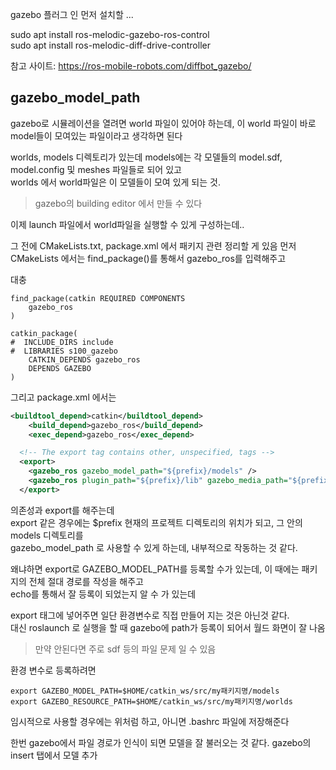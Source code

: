 
gazebo 플러그 인  먼저 설치할 ...  

sudo apt install ros-melodic-gazebo-ros-control   
sudo apt install ros-melodic-diff-drive-controller   



참고 사이트:  https://ros-mobile-robots.com/diffbot_gazebo/  



## gazebo_model_path
gazebo로 시뮬레이션을 열려면 world 파일이 있어야 하는데, 이 world 파일이 바로 model들이 모여있는 파일이라고 생각하면 된다   

worlds, models 디렉토리가 있는데 
models에는 각 모델들의 model.sdf, model.config 및 meshes 파일들로 되어 있고   
worlds 에서 world파일은 이 모델들이 모여 있게 되는 것. 

> gazebo의 building editor 에서 만들 수 있다   


이제 launch 파일에서 world파일을 실행할 수 있게 구성하는데.. 

그 전에 CMakeLists.txt, package.xml 에서 패키지 관련 정리할 게 있음
먼저 CMakeLists 에서는 find_package()를 통해서 gazebo_ros를 입력해주고  

대충
```
find_package(catkin REQUIRED COMPONENTS
    gazebo_ros    
)

catkin_package(
#  INCLUDE_DIRS include
#  LIBRARIES s100_gazebo
    CATKIN_DEPENDS gazebo_ros
    DEPENDS GAZEBO
)
```

그리고 package.xml 에서는 
```xml
<buildtool_depend>catkin</buildtool_depend>
    <build_depend>gazebo_ros</build_depend>
    <exec_depend>gazebo_ros</exec_depend>

  <!-- The export tag contains other, unspecified, tags -->
  <export>
    <gazebo_ros gazebo_model_path="${prefix}/models" />
    <gazebo_ros plugin_path="${prefix}/lib" gazebo_media_path="${prefix}" />
  </export>
```
의존성과  export를 해주는데  
export 같은 경우에는 $prefix 현재의 프로젝트 디렉토리의 위치가 되고, 그 안의 models 디렉토리를   
gazebo_model_path 로 사용할 수 있게 하는데, 내부적으로 작동하는 것 같다.    

왜냐하면 export로 GAZEBO_MODEL_PATH를 등록할 수가 있는데, 이 때에는 패키지의 전체 절대 경로를 작성을 해주고  
echo를 통해서 잘 등록이 되었는지 알 수 가 있는데  

export 태그에 넣어주면 일단 환경변수로 직접 만들어 지는 것은 아닌것 같다.  
대신 roslaunch 로 실행을 할 때 gazebo에 path가 등록이 되어서 월드 화면이 잘 나옴

> 만약 안된다면 주로 sdf 등의 파일 문제 일 수 있음


환경 변수로 등록하려면   
```
export GAZEBO_MODEL_PATH=$HOME/catkin_ws/src/my패키지명/models
export GAZEBO_RESOURCE_PATH=$HOME/catkin_ws/src/my패키지명/worlds
```
임시적으로 사용할 경우에는 위처럼 하고, 아니면 .bashrc 파일에 저장해준다 

한번 gazebo에서 파일 경로가 인식이 되면 모델을 잘 불러오는 것 같다. gazebo의 insert 탭에서 모델 추가


